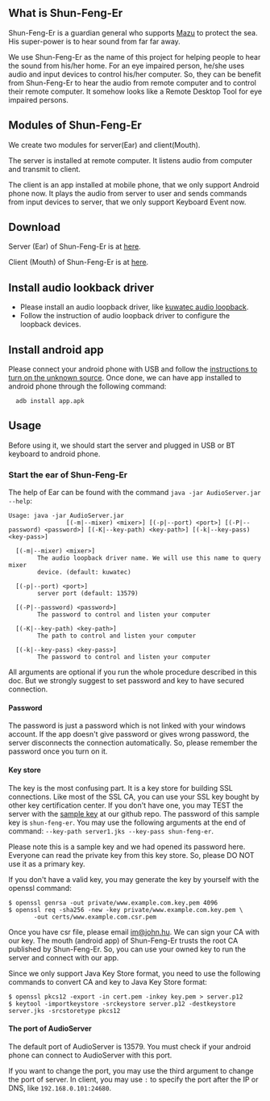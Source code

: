 ## What is Shun-Feng-Er

Shun-Feng-Er is a guardian general who supports [Mazu](http://en.wikipedia.org/wiki/Mazu_(goddess)) to protect the sea. His super-power is to hear sound from far far away.

We use Shun-Feng-Er as the name of this project for helping people to hear the sound from his/her home. For an eye impaired person, he/she uses audio and input devices to control his/her computer. So, they can be benefit from Shun-Feng-Er to hear the audio from remote computer and to control their remote computer. It somehow looks like a Remote Desktop Tool for eye impaired persons.

## Modules of Shun-Feng-Er

We create two modules for server(Ear) and client(Mouth).

The server is installed at remote computer. It listens audio from computer and transmit to client.

The client is an app installed at mobile phone, that we only support Android phone now. It plays the audio from server to user and sends commands from input devices to server, that we only support Keyboard Event now.

## Download

Server (Ear) of Shun-Feng-Er is at [here](https://github.com/john-hu/shun-feng-er/raw/latest/Release/AudioServer.jar).

Client (Mouth) of Shun-Feng-Er is at [here](https://github.com/john-hu/shun-feng-er/raw/latest/Release/app.apk).

## Install audio lookback driver

- Please install an audio loopback driver, like [kuwatec audio loopback](http://www.kuwatec.co.jp/synvisum/en/man/contents/audiorec.html).
- Follow the instruction of audio loopback driver to configure the loopback devices.

## Install android app

Please connect your android phone with USB and follow the [instructions to turn on the unknown source](http://developer.android.com/distribute/tools/open-distribution.html). Once done, we can have app installed to android phone through the following command:

```
  adb install app.apk
```

## Usage

Before using it, we should start the server and plugged in USB or BT keyboard to android phone.

### Start the ear of Shun-Feng-Er

The help of Ear can be found with the command `java -jar AudioServer.jar --help`:

```
Usage: java -jar AudioServer.jar
                [(-m|--mixer) <mixer>] [(-p|--port) <port>] [(-P|--password) <password>] [(-K|--key-path) <key-path>] [(-k|--key-pass) <key-pass>]

  [(-m|--mixer) <mixer>]
        The audio loopback driver name. We will use this name to query mixer
        device. (default: kuwatec)

  [(-p|--port) <port>]
        server port (default: 13579)

  [(-P|--password) <password>]
        The password to control and listen your computer

  [(-K|--key-path) <key-path>]
        The path to control and listen your computer

  [(-k|--key-pass) <key-pass>]
        The password to control and listen your computer
```

All arguments are optional if you run the whole procedure described in this doc. But we strongly suggest to set password and key to have secured connection.

#### Password

The password is just a password which is not linked with your windows account. If the app doesn't give password or gives wrong password, the server disconnects the connection automatically. So, please remember the password once you turn on it.

#### Key store

The key is the most confusing part. It is a key store for building SSL connections. Like most of the SSL CA, you can use your SSL key bought by other key certification center. If you don't have one, you may TEST the server with the [sample key](https://github.com/john-hu/shun-feng-er/blob/latest/sample-keys/server1.jks) at our github repo. The password of this sample key is `shun-feng-er`. You may use the following arguments at the end of command: `--key-path server1.jks --key-pass shun-feng-er`.

Please note this is a sample key and we had opened its password here. Everyone can read the private key from this key store. So, please DO NOT use it as a primary key.

If you don't have a valid key, you may generate the key by yourself with the openssl command:
```
$ openssl genrsa -out private/www.example.com.key.pem 4096
$ openssl req -sha256 -new -key private/www.example.com.key.pem \
       -out certs/www.example.com.csr.pem
```

Once you have csr file, please email <im@john.hu>. We can sign your CA with our key. The mouth (android app) of Shun-Feng-Er trusts the root CA published by Shun-Feng-Er. So, you can use your owned key to run the server and connect with our app.

Since we only support Java Key Store format, you need to use the following commands to convert CA and key to Java Key Store format:
```
$ openssl pkcs12 -export -in cert.pem -inkey key.pem > server.p12
$ keytool -importkeystore -srckeystore server.p12 -destkeystore server.jks -srcstoretype pkcs12
```

#### The port of AudioServer

The default port of AudioServer is 13579. You must check if your android phone can connect to AudioServer with this port.

If you want to change the port, you may use the third argument to change the port of server. In client, you may use `:` to specify the port after the IP or DNS, like `192.168.0.101:24680`.

